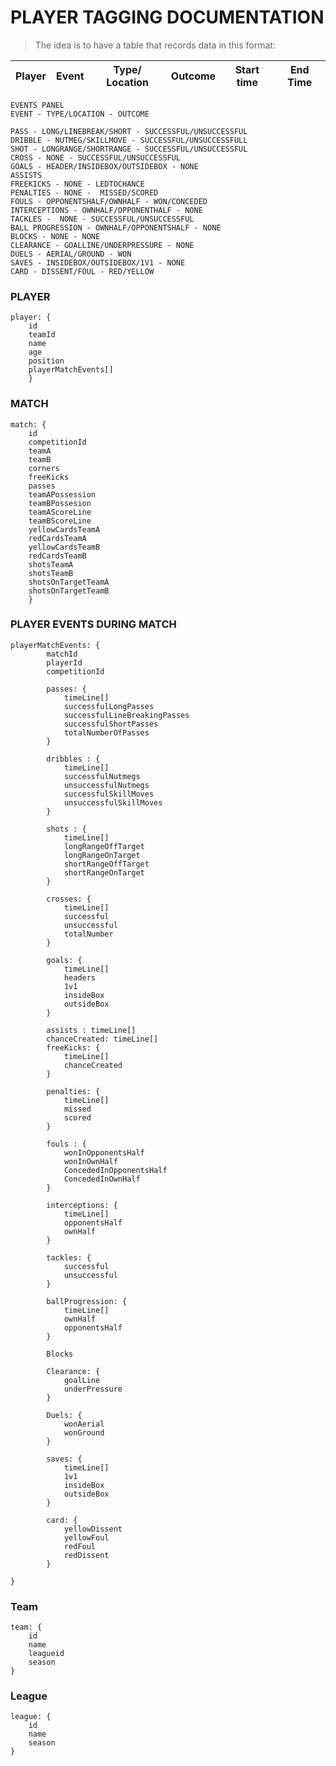 # PLAYER TAGGING DOCUMENTATION

> The idea is to have a table that records data in this format:

| Player   | Event          | Type/ Location | Outcome | Start time | End Time | 
| -------- | -------------- | -------------- | ------- | ---------- | -------- |


    EVENTS PANEL 
    EVENT - TYPE/LOCATION - OUTCOME

    PASS - LONG/LINEBREAK/SHORT - SUCCESSFUL/UNSUCCESSFUL
    DRIBBLE - NUTMEG/SKILLMOVE - SUCCESSFUL/UNSUCCESSFULL
    SHOT - LONGRANGE/SHORTRANGE - SUCCESSFUL/UNSUCCESSFUL
    CROSS - NONE - SUCCESSFUL/UNSUCCESSFUL
    GOALS - HEADER/INSIDEBOX/OUTSIDEBOX - NONE
    ASSISTS
    FREEKICKS - NONE - LEDTOCHANCE
    PENALTIES - NONE -  MISSED/SCORED
    FOULS - OPPONENTSHALF/OWNHALF - WON/CONCEDED
    INTERCEPTIONS - OWNHALF/OPPONENTHALF - NONE
    TACKLES -  NONE - SUCCESSFUL/UNSUCCESSFUL
    BALL PROGRESSION - OWNHALF/OPPONENTSHALF - NONE
    BLOCKS - NONE - NONE
    CLEARANCE - GOALLINE/UNDERPRESSURE - NONE
    DUELS - AERIAL/GROUND - WON
    SAVES - INSIDEBOX/OUTSIDEBOX/1V1 - NONE
    CARD - DISSENT/FOUL - RED/YELLOW
      
    

### PLAYER 

    player: {
        id 
        teamId 
        name 
        age 
        position
        playerMatchEvents[]
        }

### MATCH 
    match: {
        id
        competitionId
        teamA
        teamB 
        corners
        freeKicks
        passes
        teamAPossession
        teamBPossesion
        teamAScoreLine
        teamBScoreLine
        yellowCardsTeamA
        redCardsTeamA
        yellowCardsTeamB
        redCardsTeamB
        shotsTeamA
        shotsTeamB
        shotsOnTargetTeamA
        shotsOnTargetTeamB
        }


### PLAYER EVENTS DURING MATCH
    playerMatchEvents: {
            matchId
            playerId 
            competitionId

            passes: {
                timeLine[]
                successfulLongPasses
                successfulLineBreakingPasses
                successfulShortPasses
                totalNumberOfPasses
            }
            
            dribbles : {
                timeLine[]
                successfulNutmegs
                unsuccessfulNutmegs
                successfulSkillMoves
                unsuccessfulSkillMoves
            }

            shots : {
                timeLine[]
                longRangeOffTarget
                longRangeOnTarget
                shortRangeOffTarget
                shortRangeOnTarget
            }

            crosses: {
                timeLine[]
                successful
                unsuccessful
                totalNumber
            } 

            goals: {
                timeLine[]
                headers
                1v1
                insideBox
                outsideBox
            }

            assists : timeLine[]
            chanceCreated: timeLine[]
            freeKicks: {
                timeLine[] 
                chanceCreated
            }

            penalties: {
                timeLine[]
                missed
                scored
            }

            fouls : {
                wonInOpponentsHalf
                wonInOwnHalf
                ConcededInOpponentsHalf
                ConcededInOwnHalf
            }

            interceptions: {
                timeLine[]
                opponentsHalf
                ownHalf
            }

            tackles: {
                successful 
                unsuccessful 
            }

            ballProgression: {
                timeLine[]
                ownHalf
                opponentsHalf
            }

            Blocks

            Clearance: {
                goalLine
                underPressure
            }

            Duels: {
                wonAerial
                wonGround
            }

            saves: {
                timeLine[]
                1v1
                insideBox
                outsideBox
            }

            card: {
                yellowDissent
                yellowFoul
                redFoul
                redDissent
            }

    }


### Team 

    team: {
        id
        name
        leagueid
        season
    }


### League

    league: {
        id
        name
        season
    }



